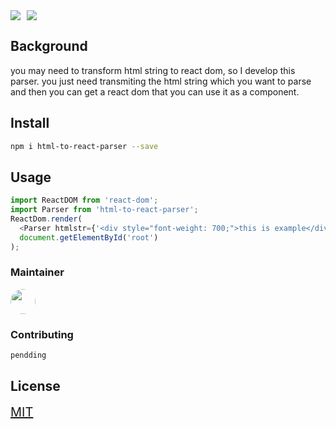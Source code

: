 <div style="display: flex;">
  <img style="margin-right: 10px" src="https://img.shields.io/npm/v/html-parser-react" />
  <img src="https://img.shields.io/github/license/vkm0303/html-parser-react"/>
</div>

## Background

you may need to transform html string to react dom, so I develop this parser. you just need transmiting the html string which you want to parse and then you can get a react dom that you can use it as a component.

## Install

```bash
npm i html-to-react-parser --save
```

## Usage

```js
import ReactDOM from 'react-dom';
import Parser from 'html-to-react-parser';
ReactDom.render(
  <Parser htmlstr={'<div style="font-weight: 700;">this is example</div>'} />,
  document.getElementById('root')
);
```

### Maintainer

<a href="https://github.com/vkm0303" target="_blank"><img style="width: 40px;height:40px; border-radius: 50%;" src="https://avatars.githubusercontent.com/u/64176534?v=4"></img></a>

### Contributing

`pendding`

## License

<a style="font-size: 20px" href="/blob/master/LICENSE">MIT</a>
